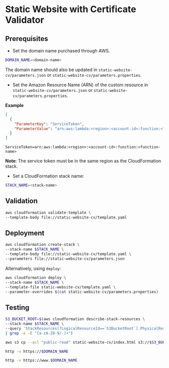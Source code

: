 # Static Website with Certificate Validator

## Prerequisites

* Set the domain name purchased through AWS.

```bash
DOMAIN_NAME=<domain-name>
```

The domain name should also be updated in `static-website-cv/parameters.json` or `static-website-cv/parameters.properties`.

* Set the Amazon Resource Name (ARN) of the custom resource in `static-website-cv/parameters.json` or `static-website-cv/parameters.properties`.

**Example**

```json
[
  {
    "ParameterKey": "ServiceToken",
    "ParameterValue": "arn:aws:lambda:<region>:<account-id>:function:<function-name>"
  }
]
```

```properties
ServiceToken=arn:aws:lambda:<region>:<account-id>:function:<function-name>
```

**Note**: The service token must be in the same region as the CloudFormation stack.

* Set a CloudFormation stack name:

```bash
STACK_NAME=<stack-name>
```

## Validation

```bash
aws cloudformation validate-template \
--template-body file://static-website-cv/template.yaml
```

## Deployment

```bash
aws cloudformation create-stack \
--stack-name $STACK_NAME \
--template-body file://static-website-cv/template.yaml \
--parameters file://static-website-cv/parameters.json
```

Alternatively, using `deploy`:

```bash
aws cloudformation deploy \
--stack-name $STACK_NAME \
--template-file static-website-cv/template.yaml \
--parameter-overrides $(cat static-website-cv/parameters.properties)
```

## Testing

```bash
S3_BUCKET_ROOT=$(aws cloudformation describe-stack-resources \
--stack-name $STACK_NAME \
--query 'StackResources[?LogicalResourceId==`S3BucketRoot`].PhysicalResourceId' \
| grep -o -E "[a-zA-Z0-9/-]+")
```

```bash
aws s3 cp --acl "public-read" static-website-cv/index.html s3://$S3_BUCKET_ROOT
```

```bash
http -v https://$DOMAIN_NAME
```

```bash
http -v https://www.$DOMAIN_NAME
```
